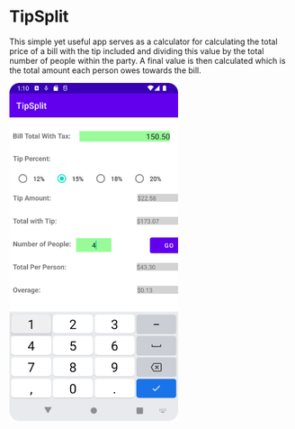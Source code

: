 # TipSplit

This simple yet useful app serves as a calculator for calculating the total price of a bill with the tip included and dividing this value by the total number of people
within the party. A final value is then calculated which is the total amount each person owes towards the bill. 

<img src="images/TipSplit_App.png" width="300">
